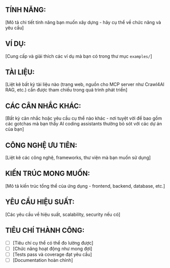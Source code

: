 ## TÍNH NĂNG:

[Mô tả chi tiết tính năng bạn muốn xây dựng - hãy cụ thể về chức năng và yêu cầu]

## VÍ DỤ:

[Cung cấp và giải thích các ví dụ mà bạn có trong thư mục `examples/`]

## TÀI LIỆU:

[Liệt kê bất kỳ tài liệu nào (trang web, nguồn cho MCP server như Crawl4AI RAG, etc.) cần được tham chiếu trong quá trình phát triển]

## CÁC CÂN NHẮC KHÁC:

[Bất kỳ cân nhắc hoặc yêu cầu cụ thể nào khác - nơi tuyệt vời để bao gồm các gotchas mà bạn thấy AI coding assistants thường bỏ sót với các dự án của bạn]

## CÔNG NGHỆ ƯU TIÊN:

[Liệt kê các công nghệ, frameworks, thư viện mà bạn muốn sử dụng]

## KIẾN TRÚC MONG MUỐN:

[Mô tả kiến trúc tổng thể của ứng dụng - frontend, backend, database, etc.]

## YÊU CẦU HIỆU SUẤT:

[Các yêu cầu về hiệu suất, scalability, security nếu có]

## TIÊU CHÍ THÀNH CÔNG:

- [ ] [Tiêu chí cụ thể có thể đo lường được]
- [ ] [Chức năng hoạt động như mong đợi]
- [ ] [Tests pass và coverage đạt yêu cầu]
- [ ] [Documentation hoàn chỉnh]